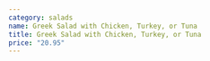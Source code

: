 ```yaml
---
category: salads
name: Greek Salad with Chicken, Turkey, or Tuna
title: Greek Salad with Chicken, Turkey, or Tuna
price: "20.95"
---
```

